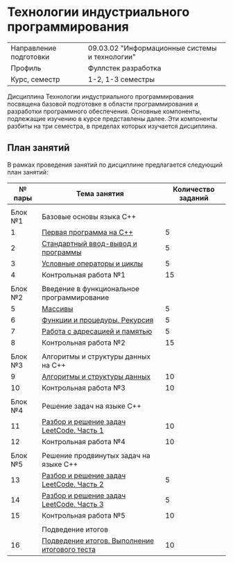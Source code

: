 # Технологии индустриального программирования
|||
|---|---|
|Направление подготовки|09.03.02 "Информационные системы и технологии"|
|Профиль|Фуллстек разработка|
|Курс, семестр|1-2, 1-3 семестры|

Дисциплина Технологии индустриального программирования посвящена базовой подготовке в области программирования и разработки программного обеспечения. Основные компоненты, подлежащие изучению в курсе представлены далее. Эти компоненты разбиты на три семестра, в пределах которых изучается дисциплина.

## План занятий

В рамках проведения занятий по дисциплине предлагается следующий план занятий:

|№ пары|Тема занятия|Количество заданий|
|---|---|---|
||||
|Блок №1|Базовые основы языка C++||
|1|[Первая программа на C++](https://github.com/astafiev-rustam/industrial-programming-technologies/tree/practice-1-1)|5|
|2|[Стандартный ввод-вывод и программы](https://github.com/astafiev-rustam/industrial-programming-technologies/tree/practice-1-2)|5|
|3|[Условные операторы и циклы](https://github.com/astafiev-rustam/industrial-programming-technologies/tree/practice-1-3)|5|
|4|Контрольная работа №1|15|
||||
|Блок №2|Введение в функциональное программирование||
|5|[Массивы](https://github.com/astafiev-rustam/industrial-programming-technologies/tree/practice-1-5)|5|
|6|[Функции и процедуры. Рекурсия](https://github.com/astafiev-rustam/industrial-programming-technologies/tree/practice-1-6)|5|
|7|[Работа с адресацией и памятью](https://github.com/astafiev-rustam/industrial-programming-technologies/tree/practice-1-7)|5|
|8|Контрольная работа №2|15|
||||
|Блок №3|Алгоритмы и структуры данных на C++||
|9|[Алгоритмы и структуры данных](https://github.com/astafiev-rustam/industrial-programming-technologies/tree/practice-1-9)|10|
|10|Контрольная работа №3|10|
||||
|Блок №4|Решение задач на языке C++||
|11|[Разбор и решение задач LeetCode. Часть 1](https://github.com/astafiev-rustam/industrial-programming-technologies/tree/practice-1-11)|10|
|12|Контрольная работа №4|10|
||||
|Блок №5|Решение продвинутых задач на языке C++||
|13|[Разбор и решение задач LeetCode. Часть 2](https://github.com/astafiev-rustam/industrial-programming-technologies/tree/practice-1-13)|5|
|14|[Разбор и решение задач LeetCode. Часть 3](https://github.com/astafiev-rustam/industrial-programming-technologies/tree/practice-1-14)|5|
|15|Контрольная работа №5|10|
||||
||Подведение итогов||
|16|[Подведение итогов. Выполнение итогового теста](https://github.com/astafiev-rustam/industrial-programming-technologies/tree/practice-1-16)|10|